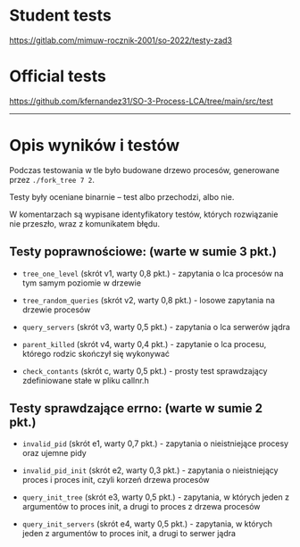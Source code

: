 # Student tests
https://gitlab.com/mimuw-rocznik-2001/so-2022/testy-zad3

# Official tests
https://github.com/kfernandez31/SO-3-Process-LCA/tree/main/src/test

---
# Opis wyników i testów

Podczas testowania w tle było budowane drzewo procesów, generowane przez `./fork_tree 7 2`.

Testy były oceniane binarnie – test albo przechodzi, albo nie.

W komentarzach są wypisane identyfikatory testów, których rozwiązanie nie przeszło, wraz z komunikatem błędu.

## Testy poprawnościowe: (warte w sumie 3 pkt.)
- `tree_one_level` (skrót v1, warty 0,8 pkt.) - zapytania o lca procesów na tym samym poziomie w drzewie

- `tree_random_queries` (skrót v2, warty 0,8 pkt.) - losowe zapytania na drzewie procesów

- `query_servers` (skrót v3, warty 0,5 pkt.) - zapytania o lca serwerów jądra

- `parent_killed` (skrót v4, warty 0,4 pkt.) - zapytanie o lca procesu, którego rodzic skończył się wykonywać

- `check_contants` (skrót c, warty 0,5 pkt.) - prosty test sprawdzający zdefiniowane stałe w pliku callnr.h

## Testy sprawdzające errno: (warte w sumie 2 pkt.)
- `invalid_pid` (skrót e1, warty 0,7 pkt.) - zapytania o nieistniejące procesy oraz ujemne pidy

- `invalid_pid_init` (skrót e2, warty 0,3 pkt.) - zapytania o nieistniejący proces i proces init, czyli korzeń drzewa procesów

- `query_init_tree` (skrót e3, warty 0,5 pkt.) - zapytania, w których jeden z argumentów to proces init, a drugi to proces z drzewa procesów

- `query_init_servers` (skrót e4, warty 0,5 pkt.) - zapytania, w których jeden z argumentów to proces init, a drugi to serwer jądra
